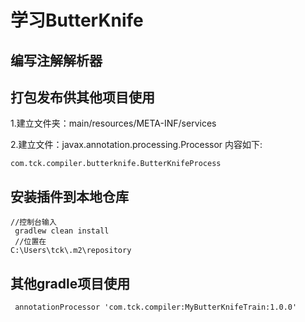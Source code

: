 # 学习ButterKnife

## 编写注解解析器

## 打包发布供其他项目使用

1.建立文件夹：main/resources/META-INF/services

2.建立文件：javax.annotation.processing.Processor 内容如下:

```
com.tck.compiler.butterknife.ButterKnifeProcess
```

## 安装插件到本地仓库

    //控制台输入
     gradlew clean install
     //位置在
    C:\Users\tck\.m2\repository

## 其他gradle项目使用

     annotationProcessor 'com.tck.compiler:MyButterKnifeTrain:1.0.0'